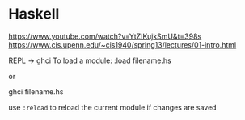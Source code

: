 # Haskell

https://www.youtube.com/watch?v=YtZIKujkSmU&t=398s
https://www.cis.upenn.edu/~cis1940/spring13/lectures/01-intro.html

REPL -> ghci
To load a module:
:load filename.hs

or

ghci filename.hs

use `:reload` to reload the current module if changes are saved